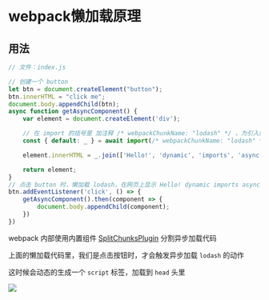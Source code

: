 # webpack懒加载原理

## 用法

```js
// 文件：index.js

// 创建一个 button
let btn = document.createElement("button");
btn.innerHTML = "click me";
document.body.appendChild(btn);
async function getAsyncComponent() {
    var element = document.createElement('div');

    // 在 import 的括号里 加注释 /* webpackChunkName: "lodash" */ ，为引入的文件取别名
    const { default: _ } = await import(/* webpackChunkName: "lodash" */ 'lodash');

    element.innerHTML = _.join(['Hello!', 'dynamic', 'imports', 'async'], ' ');

    return element;
}
// 点击 button 时，懒加载 lodash，在网页上显示 Hello! dynamic imports async
btn.addEventListener('click', () => {
    getAsyncComponent().then(component => {
        document.body.appendChild(component);
    })
})
```

webpack 内部使用内置组件  [SplitChunksPlugin](https://webpack.docschina.org/plugins/split-chunks-plugin) 分割异步加载代码

上面的懒加载代码里，我们是点击按钮时，才会触发异步加载 `lodash` 的动作

这时候会动态的生成一个 `script` 标签，加载到 `head` 头里

<img src="~@img/webpackPrefetch、webpackPreload 和 webpackChunkName 到底是干什么的_02.jpg"/>



